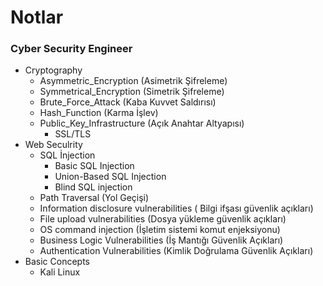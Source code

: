 # Notlar

### Cyber Security Engineer
- Cryptography
   - Asymmetric_Encryption (Asimetrik Şifreleme)
   - Symmetrical_Encryption (Simetrik Şifreleme)
   - Brute_Force_Attack (Kaba Kuvvet Saldırısı)
   - Hash_Function (Karma İşlev)
   - Public_Key_Infrastructure (Açık Anahtar Altyapısı)
      - SSL/TLS 
- Web Seculrity
   - SQL İnjection
       - Basic SQL Injection
       - Union-Based SQL Injection
       - Blind SQL injection
   - Path Traversal (Yol Geçişi)
   - Information disclosure vulnerabilities ( Bilgi ifşası güvenlik açıkları)
   - File upload vulnerabilities (Dosya yükleme güvenlik açıkları)
   - OS command injection (İşletim sistemi komut enjeksiyonu)
   - Business Logic Vulnerabilities (İş Mantığı Güvenlik Açıkları)
   - Authentication Vulnerabilities (Kimlik Doğrulama Güvenlik Açıkları)
- Basic Concepts
   - Kali Linux
